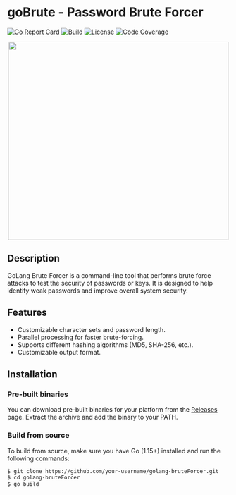 # goBrute - Password Brute Forcer

[![Go Report Card](https://goreportcard.com/badge/github.com/tomp332/gospray)](https://goreportcard.com/report/github.com/tomp332/gospray)
[![Build](https://github.com/tomp332/gospray/actions/workflows/main.yml/badge.svg)](https://github.com/tomp332/gospray/actions/workflows/main.yml)
[![License](https://img.shields.io/github/license/tomp332/gospray.svg)](https://github.com/tomp332/gospray/blob/main/LICENSE.md)
[![Code Coverage](https://codecov.io/gh/tomp332/gospray/settings/badge.svg)](https://codecov.io/gh/tomp332/gospray?branch=main)

<div align="center"> 
  <img src="https://github.com/tomp332/gospray/assets/47506972/893e19a0-9ee8-47a7-93e9-84fa617eb163" width="500" height="450" />
</div>

## Description

GoLang Brute Forcer is a command-line tool that performs brute force attacks to test the security of passwords or keys.
It is designed to help identify weak passwords and improve overall system security.


## Features

- Customizable character sets and password length.
- Parallel processing for faster brute-forcing.
- Supports different hashing algorithms (MD5, SHA-256, etc.).
- Customizable output format.

## Installation

### Pre-built binaries

You can download pre-built binaries for your platform from
the [Releases](https://github.com/your-username/golang-bruteForcer/releases) page. Extract the archive and add the
binary to your PATH.

### Build from source

To build from source, make sure you have Go (1.15+) installed and run the following commands:

```bash
$ git clone https://github.com/your-username/golang-bruteForcer.git
$ cd golang-bruteForcer
$ go build
